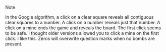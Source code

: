 > [!NOTE]
> In the Google algorithm, a click on a clear square reveals all contiguous clear squares to a number. A click on a number reveals just that number. A click on a mine ends the game and reveals the board. The first click seems to be safe. I thought older versions allowed you to click a mine on the first click. I like this. Zeros will overwrite question marks when no bombs are present.